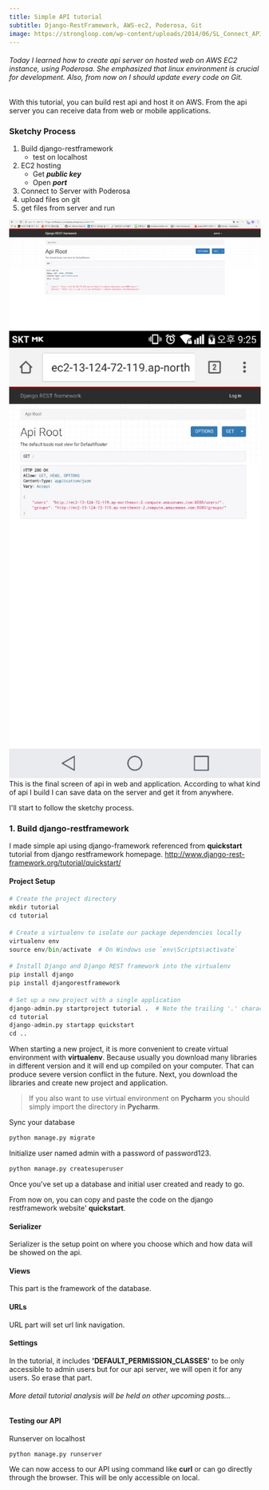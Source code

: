 ```yaml
---
title: Simple API tutorial
subtitle: Django-RestFramework, AWS-ec2, Poderosa, Git
image: https://strongloop.com/wp-content/uploads/2014/06/SL_Connect_APIServer.png
---
```


###### Today I learned how to create api server on hosted web on AWS EC2 instance, using Poderosa. She emphasized that linux environment is crucial for development. Also, from now on I should update every code on Git.

With this tutorial, you can build rest api and host it on AWS. From the api server you can receive data from web or mobile applications.

### Sketchy Process
1. Build django-restframework
   * test on localhost
2. EC2 hosting
   * Get _**public key**_
   * Open _**port**_
3. Connect to Server with Poderosa
4. upload files on git
5. get files from server and run

![api example1](/img/api-tutorial1.PNG)
![api example2](/img/api-tutorial2.jpg)
This is the final screen of api in web and application. According to what kind of api I build I can save data on the server and get it from anywhere.

I'll start to follow the sketchy process.

### 1. Build django-restframework
I made simple api using django-framework referenced from __quickstart__ tutorial from django restframework homepage.
http://www.django-rest-framework.org/tutorial/quickstart/
#### Project Setup
```python
# Create the project directory
mkdir tutorial
cd tutorial

# Create a virtualenv to isolate our package dependencies locally
virtualenv env
source env/bin/activate  # On Windows use `env\Scripts\activate`

# Install Django and Django REST framework into the virtualenv
pip install django
pip install djangorestframework

# Set up a new project with a single application
django-admin.py startproject tutorial .  # Note the trailing '.' character
cd tutorial
django-admin.py startapp quickstart
cd ..
```
When starting a new project, it is more convenient to create virtual environment with __virtualenv__. Because usually you download many libraries in different version and it will end up compiled on your computer. That can produce severe version conflict in the future. Next, you download the libraries and create new project and application.
> If you also want to use virtual environment on __Pycharm__ you should simply import the directory in __Pycharm__.

Sync your database
```python
python manage.py migrate
```
Initialize user named admin with a password of password123. 
```python
python manage.py createsuperuser
```
Once you've set up a database and initial user created and ready to go.

From now on, you can copy and paste the code on the django restframework website' __quickstart__.

#### Serializer
Serializer is the setup point on where you choose which and how data will be showed on the api.
#### Views
This part is the framework of the database.
#### URLs
URL part will set url link navigation.
#### Settings
In the tutorial, it includes __'DEFAULT_PERMISSION_CLASSES'__ to be only accessible to admin users but for our api server, we will open it for any users. So erase that part.

###### More detail tutorial analysis will be held on other upcoming posts...

#### Testing our API
Runserver on localhost
```
python manage.py runserver
```
We can now access to our API using command like __curl__ or can go directly through the browser.
This will be only accessible on local.

